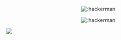 
<p align="center"><img src="https://media.tenor.com/Pm4S40MGsIQAAAAC/hacker-hackerman.gif" alt=":hackerman" /></p>
<p align="center"><img src="https://a-static.besthdwallpaper.com/hackerman-wallpaper-2304x768-88913_103.jpg" alt=":hackerman" /></p>

![](https://raw.githubusercontent.com/Sutil/Sutil/2b2fad3bf54522bb30c8c170591fc68ff51b69e6/github-contribution-grid-snake2.svg)
